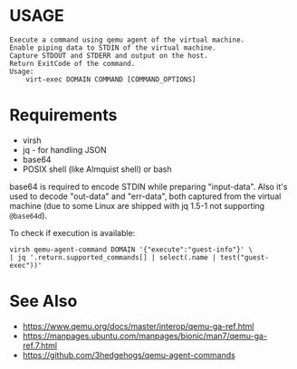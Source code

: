 
# USAGE


    Execute a command using qemu agent of the virtual machine.
    Enable piping data to STDIN of the virtual machine.
    Capture STDOUT and STDERR and output on the host.
    Return ExitCode of the command.
    Usage:
    	virt-exec DOMAIN COMMAND [COMMAND_OPTIONS]
    


# Requirements

* virsh
* jq - for handling JSON
* base64
* POSIX shell (like Almquist shell) or bash

base64 is required to encode STDIN while preparing "input-data". Also
it's used to decode "out-data" and "err-data", both captured from
the virtual machine (due to some Linux are shipped with jq 1.5-1 not
supporting `@base64d`).

To check if execution is available:

    virsh qemu-agent-command DOMAIN '{"execute":"guest-info"}' \
    | jq '.return.supported_commands[] | select(.name | test("guest-exec"))'

# See Also

* https://www.qemu.org/docs/master/interop/qemu-ga-ref.html
* https://manpages.ubuntu.com/manpages/bionic/man7/qemu-ga-ref.7.html
* https://github.com/3hedgehogs/qemu-agent-commands

